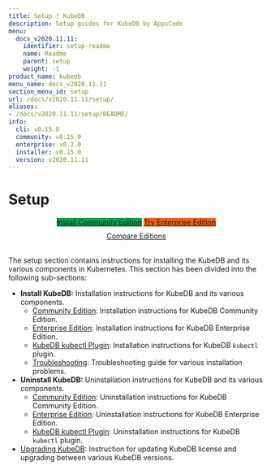 ```yaml
---
title: Setup | KubeDB
description: Setup guides for KubeDB by AppsCode
menu:
  docs_v2020.11.11:
    identifier: setup-readme
    name: Readme
    parent: setup
    weight: -1
product_name: kubedb
menu_name: docs_v2020.11.11
section_menu_id: setup
url: /docs/v2020.11.11/setup/
aliases:
- /docs/v2020.11.11/setup/README/
info:
  cli: v0.15.0
  community: v0.15.0
  enterprise: v0.2.0
  installer: v0.15.0
  version: v2020.11.11
---
```


# Setup

<div style="text-align: center;">
  <a class="button is-link is-medium is-active has-text-weight-normal" href="/docs/v2020.11.11/setup/install/community" style="background:#00A651; width: 18rem;">Install Community Edition</a>
  <a class="button is-info is-medium is-active has-text-weight-normal" href="/docs/v2020.11.11/setup/install/enterprise"  style="background:#FC6011; width: 18rem;">Try Enterprise Edition</a>
  <a style="margin-top: 10px; display: block;" href="/docs/v2020.11.11/overview/README">Compare Editions</a>
</div>
<br>

The setup section contains instructions for installing the KubeDB and its various components in Kubernetes. This section has been divided into the following sub-sections:

- **Install KubeDB:** Installation instructions for KubeDB and its various components.
  - [Community Edition](/docs/v2020.11.11/setup/install/community): Installation instructions for KubeDB Community Edition.
  - [Enterprise Edition](/docs/v2020.11.11/setup/install/enterprise): Installation instructions for KubeDB Enterprise Edition.
  - [KubeDB kubectl Plugin](/docs/v2020.11.11/setup/install/kubectl_plugin): Installation instructions for KubeDB `kubectl` plugin.
  - [Troubleshooting](/docs/v2020.11.11/setup/install/troubleshoting): Troubleshooting guide for various installation problems.
- **Uninstall KubeDB:** Uninstallation instructions for KubeDB and its various components.
  - [Community Edition](/docs/v2020.11.11/setup/uninstall/community): Uninstallation instructions for KubeDB Community Edition.
  - [Enterprise Edition](/docs/v2020.11.11/setup/uninstall/enterprise): Uninstallation instructions for KubeDB Enterprise Edition.
  - [KubeDB kubectl Plugin](/docs/v2020.11.11/setup/uninstall/kubectl_plugin): Uninstallation instructions for KubeDB `kubectl` plugin.
- [Upgrading KubeDB](/docs/v2020.11.11/setup/upgrade): Instruction for updating KubeDB license and upgrading between various KubeDB versions.

